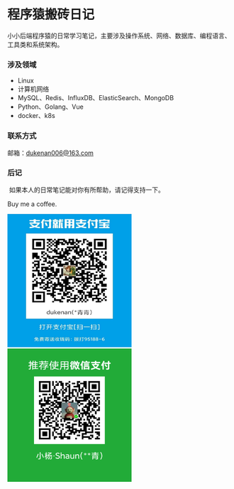 
# 程序猿搬砖日记

小小后端程序猿的日常学习笔记，主要涉及操作系统、网络、数据库、编程语言、工具类和系统架构。

### 涉及领域

-  Linux
-  计算机网络
-  MySQL、Redis、InfluxDB、ElasticSearch、MongoDB
-  Python、Golang、Vue
-  docker、k8s


### 联系方式

邮箱：dukenan006@163.com

### 后记

​	如果本人的日常笔记能对你有所帮助，请记得支持一下。

Buy me a coffee.

<img src="./_media/images/alipay.jpg " width = "280" height = "300" alt="支付宝"></img>
<img src="./_media/images/wechat.jpg " width = "280" height = "300" alt="微信"></img>
